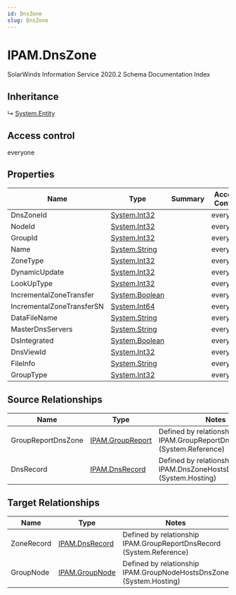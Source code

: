 ```yaml
---
id: DnsZone
slug: DnsZone
---
```


# IPAM.DnsZone

SolarWinds Information Service 2020.2 Schema Documentation Index

## Inheritance

↳ [System.Entity](./../System/Entity)

## Access control

everyone

## Properties

| Name | Type | Summary | Access Control |
| ------ | ------ | ------ | ------ |
| DnsZoneId | [System.Int32](https://docs.microsoft.com/en-us/dotnet/api/system.int32) |  | everyone |
| NodeId | [System.Int32](https://docs.microsoft.com/en-us/dotnet/api/system.int32) |  | everyone |
| GroupId | [System.Int32](https://docs.microsoft.com/en-us/dotnet/api/system.int32) |  | everyone |
| Name | [System.String](https://docs.microsoft.com/en-us/dotnet/api/system.string) |  | everyone |
| ZoneType | [System.Int32](https://docs.microsoft.com/en-us/dotnet/api/system.int32) |  | everyone |
| DynamicUpdate | [System.Int32](https://docs.microsoft.com/en-us/dotnet/api/system.int32) |  | everyone |
| LookUpType | [System.Int32](https://docs.microsoft.com/en-us/dotnet/api/system.int32) |  | everyone |
| IncrementalZoneTransfer | [System.Boolean](https://docs.microsoft.com/en-us/dotnet/api/system.boolean) |  | everyone |
| IncrementalZoneTransferSN | [System.Int64](https://docs.microsoft.com/en-us/dotnet/api/system.int64) |  | everyone |
| DataFileName | [System.String](https://docs.microsoft.com/en-us/dotnet/api/system.string) |  | everyone |
| MasterDnsServers | [System.String](https://docs.microsoft.com/en-us/dotnet/api/system.string) |  | everyone |
| DsIntegrated | [System.Boolean](https://docs.microsoft.com/en-us/dotnet/api/system.boolean) |  | everyone |
| DnsViewId | [System.Int32](https://docs.microsoft.com/en-us/dotnet/api/system.int32) |  | everyone |
| FileInfo | [System.String](https://docs.microsoft.com/en-us/dotnet/api/system.string) |  | everyone |
| GroupType | [System.Int32](https://docs.microsoft.com/en-us/dotnet/api/system.int32) |  | everyone |

## Source Relationships

| Name | Type | Notes |
| ------ | ------ | ------ |
| GroupReportDnsZone | [IPAM.GroupReport](./../IPAM/GroupReport) | Defined by relationship IPAM.GroupReportDnsZoneDetails (System.Reference) |
| DnsRecord | [IPAM.DnsRecord](./../IPAM/DnsRecord) | Defined by relationship IPAM.DnsZoneHostsDnsRecord (System.Hosting) |

## Target Relationships

| Name | Type | Notes |
| ------ | ------ | ------ |
| ZoneRecord | [IPAM.DnsRecord](./../IPAM/DnsRecord) | Defined by relationship IPAM.GroupReportDnsRecord (System.Reference) |
| GroupNode | [IPAM.GroupNode](./../IPAM/GroupNode) | Defined by relationship IPAM.GroupNodeHostsDnsZone (System.Hosting) |

